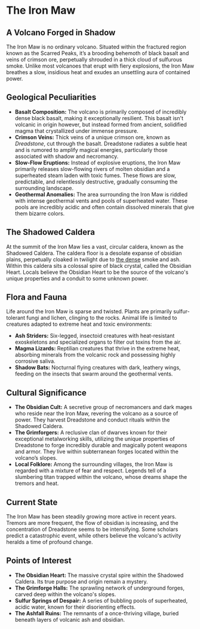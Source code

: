 # The Iron Maw

## A Volcano Forged in Shadow

The Iron Maw is no ordinary volcano. Situated within the fractured region known as the Scarred Peaks, it’s a brooding behemoth of black basalt and veins of crimson ore, perpetually shrouded in a thick cloud of sulfurous smoke. Unlike most volcanoes that erupt with fiery explosions, the Iron Maw breathes a slow, insidious heat and exudes an unsettling aura of contained power.

## Geological Peculiarities

*   **Basalt Composition:** The volcano is primarily composed of incredibly dense black basalt, making it exceptionally resilient. This basalt isn't volcanic in origin however, but instead formed from ancient, solidified magma that crystallized under immense pressure.
*   **Crimson Veins:** Thick veins of a unique crimson ore, known as *Dreadstone*, cut through the basalt. Dreadstone radiates a subtle heat and is rumored to amplify magical energies, particularly those associated with shadow and necromancy.
*   **Slow-Flow Eruptions:** Instead of explosive eruptions, the Iron Maw primarily releases slow-flowing rivers of molten obsidian and a superheated steam laden with toxic fumes. These flows are slow, predictable, and relentlessly destructive, gradually consuming the surrounding landscape.
*   **Geothermal Anomalies:** The area surrounding the Iron Maw is riddled with intense geothermal vents and pools of superheated water. These pools are incredibly acidic and often contain dissolved minerals that give them bizarre colors.

## The Shadowed Caldera

At the summit of the Iron Maw lies a vast, circular caldera, known as the Shadowed Caldera. The caldera floor is a desolate expanse of obsidian plains, perpetually cloaked in twilight due to [the dense](/geography/cosmology/plane-of-existance/the-dense.md) smoke and ash. Within this caldera sits a colossal spire of black crystal, called the Obsidian Heart. Locals believe the Obsidian Heart to be the source of the volcano's unique properties and a conduit to some unknown power.

## Flora and Fauna

Life around the Iron Maw is sparse and twisted. Plants are primarily sulfur-tolerant fungi and lichen, clinging to the rocks. Animal life is limited to creatures adapted to extreme heat and toxic environments:

*   **Ash Striders:** Six-legged, insectoid creatures with heat-resistant exoskeletons and specialized organs to filter out toxins from the air.
*   **Magma Lizards:** Reptilian creatures that thrive in the extreme heat, absorbing minerals from the volcanic rock and possessing highly corrosive saliva.
*   **Shadow Bats:** Nocturnal flying creatures with dark, leathery wings, feeding on the insects that swarm around the geothermal vents.

## Cultural Significance

*   **The Obsidian Cult:** A secretive group of necromancers and dark mages who reside near the Iron Maw, revering the volcano as a source of power. They harvest Dreadstone and conduct rituals within the Shadowed Caldera.
*   **The Grimforgers:** A reclusive clan of dwarves known for their exceptional metalworking skills, utilizing the unique properties of Dreadstone to forge incredibly durable and magically potent weapons and armor. They live within subterranean forges located within the volcano’s slopes.
*   **Local Folklore:** Among the surrounding villages, the Iron Maw is regarded with a mixture of fear and respect. Legends tell of a slumbering titan trapped within the volcano, whose dreams shape the tremors and heat.

## Current State

The Iron Maw has been steadily growing more active in recent years. Tremors are more frequent, the flow of obsidian is increasing, and the concentration of Dreadstone seems to be intensifying. Some scholars predict a catastrophic event, while others believe the volcano's activity heralds a time of profound change.

## Points of Interest

*   **The Obsidian Heart:** The massive crystal spire within the Shadowed Caldera. Its true purpose and origin remain a mystery.
*   **The Grimforge Halls:** The sprawling network of underground forges, carved deep within the volcano's slopes.
*   **Sulfur Springs of Despair:** A series of bubbling pools of superheated, acidic water, known for their disorienting effects.
*   **The Ashfall Ruins:** The remnants of a once-thriving village, buried beneath layers of volcanic ash and obsidian.
